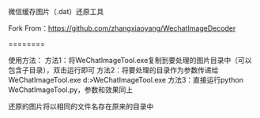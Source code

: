 微信缓存图片（.dat）还原工具

Fork From：https://github.com/zhangxiaoyang/WechatImageDecoder

========

使用方法：
方法1：将WeChatImageTool.exe复制到要处理的图片目录中（可以包含子目录），双击运行即可
方法2：将要处理的目录作为参数传递给WeChatImageTool.exe
      d:>WeChatImageTool.exe <directory>
方法3：直接运行python WeChatImageTool.py，参数和效果同上

还原的图片将以相同的文件名存在原来的目录中

